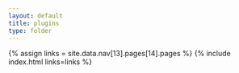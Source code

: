```yaml
---
layout: default
title: plugins
type: folder
---
```


{% assign links = site.data.nav[13].pages[14].pages %}
{% include index.html links=links %}